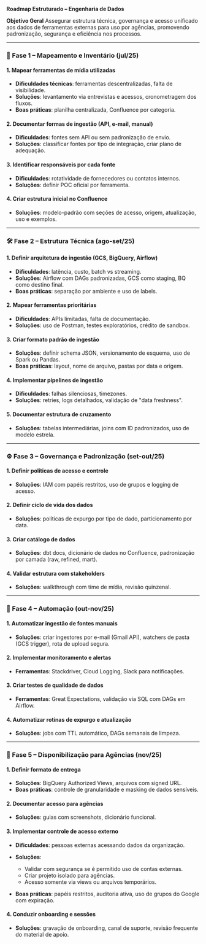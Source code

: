 
**Roadmap Estruturado – Engenharia de Dados**

**Objetivo Geral**
Assegurar estrutura técnica, governança e acesso unificado aos dados de ferramentas externas para uso por agências, promovendo padronização, segurança e eficiência nos processos.

---

### 🧱 Fase 1 – Mapeamento e Inventário (jul/25)

#### 1. Mapear ferramentas de mídia utilizadas

* **Dificuldades técnicas**: ferramentas descentralizadas, falta de visibilidade.
* **Soluções**: levantamento via entrevistas e acessos, cronometragem dos fluxos.
* **Boas práticas**: planilha centralizada, Confluence por categoria.

#### 2. Documentar formas de ingestão (API, e-mail, manual)

* **Dificuldades**: fontes sem API ou sem padronização de envio.
* **Soluções**: classificar fontes por tipo de integração, criar plano de adequação.

#### 3. Identificar responsáveis por cada fonte

* **Dificuldades**: rotatividade de fornecedores ou contatos internos.
* **Soluções**: definir POC oficial por ferramenta.

#### 4. Criar estrutura inicial no Confluence

* **Soluções**: modelo-padrão com seções de acesso, origem, atualização, uso e exemplos.

---

### 🛠️ Fase 2 – Estrutura Técnica (ago-set/25)

#### 1. Definir arquitetura de ingestão (GCS, BigQuery, Airflow)

* **Dificuldades**: latência, custo, batch vs streaming.
* **Soluções**: Airflow com DAGs padronizadas, GCS como staging, BQ como destino final.
* **Boas práticas**: separação por ambiente e uso de labels.

#### 2. Mapear ferramentas prioritárias

* **Dificuldades**: APIs limitadas, falta de documentação.
* **Soluções**: uso de Postman, testes exploratórios, crédito de sandbox.

#### 3. Criar formato padrão de ingestão

* **Soluções**: definir schema JSON, versionamento de esquema, uso de Spark ou Pandas.
* **Boas práticas**: layout, nome de arquivo, pastas por data e origem.

#### 4. Implementar pipelines de ingestão

* **Dificuldades**: falhas silenciosas, timezones.
* **Soluções**: retries, logs detalhados, validação de "data freshness".

#### 5. Documentar estrutura de cruzamento

* **Soluções**: tabelas intermediárias, joins com ID padronizados, uso de modelo estrela.

---

### ⚙️ Fase 3 – Governança e Padronização (set-out/25)

#### 1. Definir políticas de acesso e controle

* **Soluções**: IAM com papéis restritos, uso de grupos e logging de acesso.

#### 2. Definir ciclo de vida dos dados

* **Soluções**: políticas de expurgo por tipo de dado, particionamento por data.

#### 3. Criar catálogo de dados

* **Soluções**: dbt docs, dicionário de dados no Confluence, padronização por camada (raw, refined, mart).

#### 4. Validar estrutura com stakeholders

* **Soluções**: walkthrough com time de mídia, revisão quinzenal.

---

### 🔁 Fase 4 – Automação (out-nov/25)

#### 1. Automatizar ingestão de fontes manuais

* **Soluções**: criar ingestores por e-mail (Gmail API), watchers de pasta (GCS trigger), rota de upload segura.

#### 2. Implementar monitoramento e alertas

* **Ferramentas**: Stackdriver, Cloud Logging, Slack para notificações.

#### 3. Criar testes de qualidade de dados

* **Ferramentas**: Great Expectations, validação via SQL com DAGs em Airflow.

#### 4. Automatizar rotinas de expurgo e atualização

* **Soluções**: jobs com TTL automático, DAGs semanais de limpeza.

---

### 📡 Fase 5 – Disponibilização para Agências (nov/25)

#### 1. Definir formato de entrega

* **Soluções**: BigQuery Authorized Views, arquivos com signed URL.
* **Boas práticas**: controle de granularidade e masking de dados sensíveis.

#### 2. Documentar acesso para agências

* **Soluções**: guias com screenshots, dicionário funcional.

#### 3. Implementar controle de acesso externo

* **Dificuldades**: pessoas externas acessando dados da organização.
* **Soluções**:

  * Validar com segurança se é permitido uso de contas externas.
  * Criar projeto isolado para agências.
  * Acesso somente via views ou arquivos temporários.
* **Boas práticas**: papéis restritos, auditoria ativa, uso de grupos do Google com expiração.

#### 4. Conduzir onboarding e sessões

* **Soluções**: gravação de onboarding, canal de suporte, revisão frequente do material de apoio.
